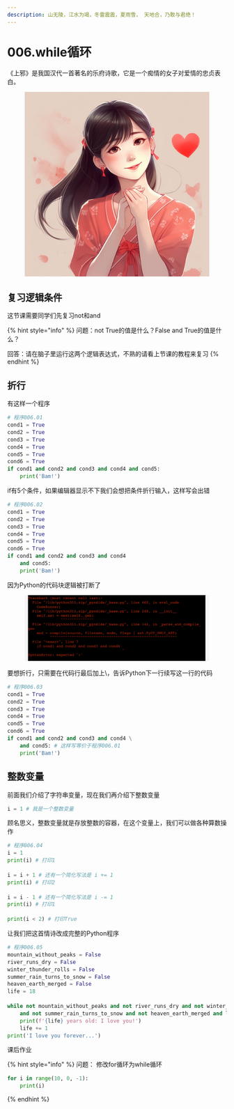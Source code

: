 ```yaml
---
description: 山无陵，江水为竭，冬雷震震，夏雨雪， 天地合，乃敢与君绝！
---
```


# 006.while循环

《上邪》是我国汉代一首著名的乐府诗歌，它是一个痴情的女子对爱情的忠贞表白。

<figure><img src=".gitbook/assets/image (1) (4).png" alt=""><figcaption></figcaption></figure>

## 复习逻辑条件

这节课需要同学们先复习not和and

{% hint style="info" %}
问题：not True的值是什么？False and True的值是什么？

回答：请在脑子里运行这两个逻辑表达式，不熟的请看上节课的教程来复习
{% endhint %}

## 折行

有这样一个程序

```python
# 程序006.01
cond1 = True
cond2 = True
cond3 = True
cond4 = True
cond5 = True
cond6 = True
if cond1 and cond2 and cond3 and cond4 and cond5:
    print('Bam!')
```

if有5个条件，如果编辑器显示不下我们会想把条件折行输入，这样写会出错

```python
# 程序006.02
cond1 = True
cond2 = True
cond3 = True
cond4 = True
cond5 = True
cond6 = True
if cond1 and cond2 and cond3 and cond4 
    and cond5:
    print('Bam!')
```

因为Python的代码块逻辑被打断了

<figure><img src=".gitbook/assets/image (1) (1).png" alt=""><figcaption></figcaption></figure>

要想折行，只需要在代码行最后加上\，告诉Python下一行续写这一行的代码

```python
# 程序006.03
cond1 = True
cond2 = True
cond3 = True
cond4 = True
cond5 = True
cond6 = True
if cond1 and cond2 and cond3 and cond4 \
    and cond5: # 这样写等价于程序006.01
    print('Bam!')
```

## 整数变量

前面我们介绍了字符串变量，现在我们再介绍下整数变量

```python
i = 1 # 我是一个整数变量
```

顾名思义，整数变量就是存放整数的容器，在这个变量上，我们可以做各种算数操作

```python
# 程序006.04
i = 1
print(i) # 打印1

i = i + 1 # 还有一个简化写法是 i += 1
print(i) # 打印2

i = i - 1 # 还有一个简化写法是 i -= 1
print(i) # 打印1

print(i < 2) # 打印True
```

让我们把这首情诗改成完整的Python程序

```python
# 程序006.05
mountain_without_peaks = False
river_runs_dry = False
winter_thunder_rolls = False
summer_rain_turns_to_snow = False
heaven_earth_merged = False
life = 18

while not mountain_without_peaks and not river_runs_dry and not winter_thunder_rolls\
    and not summer_rain_turns_to_snow and not heaven_earth_merged and life < 100:
    print(f'{life} years old: I love you!')
    life += 1
print('I love you forever...')
```

课后作业

{% hint style="info" %}
问题： 修改for循环为while循环

```python
for i in range(10, 0, -1):
    print(i)
```
{% endhint %}
